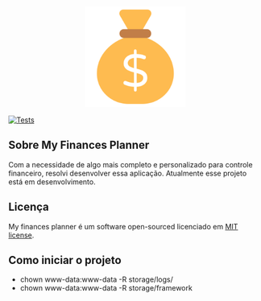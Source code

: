 <p align="center"><a href="https://laravel.com" target="_blank"><img src="./public/favicon.png" width="200" alt="Laravel Logo"></a></p>


[![Tests](https://github.com/Jhon-Henkel/my-finances-planner/actions/workflows/back-end-tests.yml/badge.svg)](https://github.com/Jhon-Henkel/my-finances-planner/actions/workflows/back-end-tests.yml)

## Sobre My Finances Planner

Com a necessidade de algo mais completo e personalizado para controle financeiro, resolvi desenvolver essa aplicação. Atualmente esse projeto está em desenvolvimento.

## Licença

My finances planner é um software open-sourced licenciado em [MIT license](https://opensource.org/licenses/MIT).

## Como iniciar o projeto
- chown www-data:www-data -R storage/logs/
- chown www-data:www-data -R storage/framework